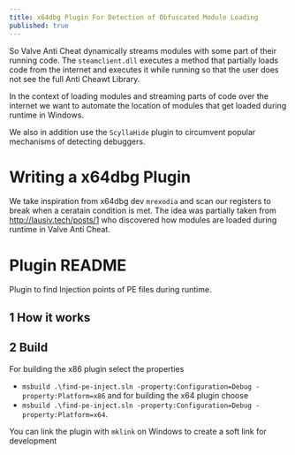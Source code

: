```yaml
---
title: x64dbg Plugin For Detection of Obfuscated Module Loading
published: true
---
```


So Valve Anti Cheat dynamically streams modules with some part of their running code. The `steamclient.dll` executes a method that partially loads code from the internet and executes it while running so that the user does not see the full Anti Cheawt Library. 

In the context of loading modules and streaming parts of code over the internet we want to automate the location of modules that get loaded during runtime in Windows. 

We also in addition use the `ScyllaHide` plugin to circumvent popular mechanisms of detecting debuggers. 

# Writing a x64dbg Plugin

We take inspiration from x64dbg dev `mrexodia` and scan our registers to break when a ceratain condition is met. The idea was partially taken from http://lausiv.tech/posts/1 who discovered how modules are loaded during runtime in Valve Anti Cheat.

# Plugin README

Plugin to find Injection points of PE files during runtime. 

## 1 How it works 

## 2 Build

For building the x86 plugin select the properties 
* `msbuild .\find-pe-inject.sln -property:Configuration=Debug -property:Platform=x86`
and for building the x64 plugin choose 
* `msbuild .\find-pe-inject.sln -property:Configuration=Debug -property:Platform=x64`.

You can link the plugin with `mklink` on Windows to create a soft link for development